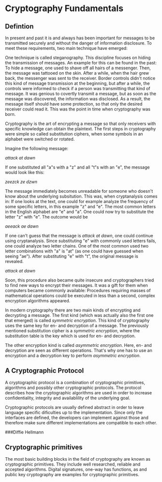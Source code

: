 Cryptography Fundamentals
=========================

Defintion
---------

In present and past it is and always has been important for messages to be
transmitted securely and without the danger of information disclosure.
To meet these requirements, two main technique have emerged:

One technique
is called steganography. This discipline focuses on hiding the transmission
of messages. An example for this can be found in the past: To hide a message,
one used to shave off all hairs of a messenger. Then, the message was tattooed
on the skin. After a while, when the hair grew back, the messenger was sent to
the receiver. Border controls didn't notice this kind of message transmission
at the beginning, but after a while, the controls were informed to check
if a person was transmitting that kind of message. It was genious to covertly
transmit a message, but as soon as the message was discovered, the information
was disclosed. As a result, the message itself should have some protection, so
that only the desired receiver could read it. This was the point in time when
cryptography was born.

Cryptography is the art of encrypting a message so that only receivers with
specific knowledge can obtain the plaintext. The first steps in cryptography
were simple so called substitution ciphers, when some symbols in an alphabet
were switched or rotated.

Imagine the following message:

_attack at dawn_

If one substituted all "a"s with a "z" and all "t"s with an "e", the message
would look like this:

_zeezck ze dzwn_

The message immediately becomes unreadable for someone who doesn't know
about the underlying subsitution. This was, when cryptanalysis comes in:
If one looks at the text, one could for example analyze the frequency of
some specific letters, in this example "z" and "e". The most common letters
in the English alphabet are "e" and "a". One could now try to substitute
the letter "z" with "e". The outcome would be

_aeeack ae dawn_

If one can't guess that the message is _attack at dawn_, one could continue
using cryptanalysis. Since substituting "e" with commonly used letters fails,
one could analyze two letter chains. One of the most common used two letter
combinations with "a" is "at" (as one could have guessed when seeing "ae").
After substituting "e" with "t", the original message is revealed.

_attack at dawn_

Soon, this procedure also became quite insecure and cryptographers tried to
find new ways to encrypt their messages. It was a gift for them when
computers became commonly available: Procedures requiring masses of
mathematical operations could be executed in less than a second, complex
encryption algorithms appeared.

In modern cryptography there are two main kinds of encrypting and decrypting
a message. The first kind (which was actually also the first one that emerged)
is called _symmetric encryption_. This kind of cryptography uses the same key
for en- and decryption of a message. The previously mentioned substitution
cipher is a _symmetric encryption_, where the substitution table is the key
which is used for en- and decryption.

The other encryption kind is called _asymmetric encryption_. Here, en- and
decryption are seen as different operations. That's why one has to use an
encryption and a decryption key to perform _asymmetric encryption_.


A Cryptographic Protocol
------------------------

A cryptographic protocol is a combination of cryptographic primitives,
algorithms and possibly other cryptographic protocols. The protocol describes
how the cryptographic algorithms are used in order to increase confidentiality,
integrity and availablility of the underlying goal.

Cryptographic protocols are usually defined abstract in order to leave language
specific dificulties up to the implementation. Since only the interfaces are
defined, the developers can implement against those and therefore make sure
different implementations are compatible to each other.

###Diffie Hellmann

Cryptographic primitives
------------------------

The most basic building blocks in the field of cryptography are known as
cryptographic primitives. They include well researched, reliable and accepted
algorithms. Digital signatures, one-way has functions, as and public key
cryptography are examples for cryptographic primitives.
